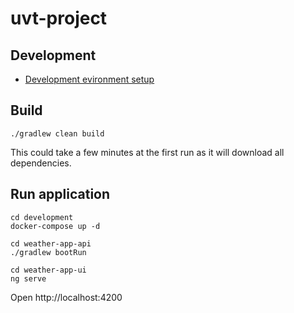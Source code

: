 # uvt-project

## Development
- [Development evironment setup](development#readme)

## Build
```shell
./gradlew clean build
```
This could take a few minutes at the first run as it will download all dependencies.

## Run application
```shell
cd development
docker-compose up -d
```

```shell
cd weather-app-api
./gradlew bootRun
```

```shell
cd weather-app-ui
ng serve
```

Open http://localhost:4200
